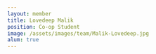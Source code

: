```yaml
---
layout: member
title: Lovedeep Malik
position: Co-op Student
image: /assets/images/team/Malik-Lovedeep.jpg
alum: true
---
```

